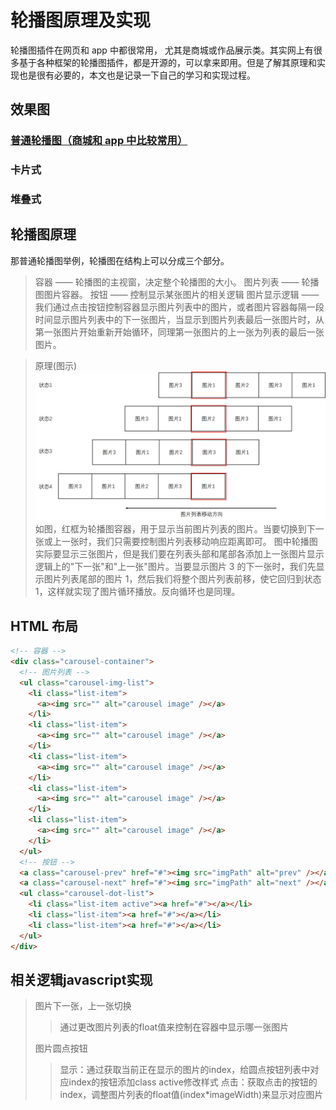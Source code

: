 # 轮播图原理及实现

轮播图插件在网页和 app 中都很常用， 尤其是商城或作品展示类。其实网上有很多基于各种框架的轮播图插件，都是开源的，可以拿来即用。但是了解其原理和实现也是很有必要的，本文也是记录一下自己的学习和实现过程。

## 效果图

### [普通轮播图（商城和 app 中比较常用）](../)

### 卡片式

### 堆叠式

## 轮播图原理

那普通轮播图举例，轮播图在结构上可以分成三个部分。

> 容器 —— 轮播图的主视窗，决定整个轮播图的大小。
> 图片列表 —— 轮播图图片容器。
> 按钮 —— 控制显示某张图片的相关逻辑
> 图片显示逻辑 —— 我们通过点击按钮控制容器显示图片列表中的图片，或者图片容器每隔一段时间显示图片列表中的下一张图片，当显示到图片列表最后一张图片时，从第一张图片开始重新开始循环，同理第一张图片的上一张为列表的最后一张图片。

> 原理(图示)  
>  <img src="./轮播图原理.jpg" alt="carousel function block diagram" style="width:500px" />
> 如图，红框为轮播图容器，用于显示当前图片列表的图片。当要切换到下一张或上一张时，我们只需要控制图片列表移动响应距离即可。
> 图中轮播图实际要显示三张图片，但是我们要在列表头部和尾部各添加上一张图片显示逻辑上的"下一张"和"上一张"图片。当要显示图片 3 的下一张时，我们先显示图片列表尾部的图片 1，然后我们将整个图片列表前移，使它回归到状态 1，这样就实现了图片循环播放。反向循环也是同理。

## HTML 布局

```html
<!-- 容器 -->
<div class="carousel-container">
  <!-- 图片列表 -->
  <ul class="carousel-img-list">
    <li class="list-item">
      <a><img src="" alt="carousel image" /></a>
    </li>
    <li class="list-item">
      <a><img src="" alt="carousel image" /></a>
    </li>
    <li class="list-item">
      <a><img src="" alt="carousel image" /></a>
    </li>
    <li class="list-item">
      <a><img src="" alt="carousel image" /></a>
    </li>
    <li class="list-item">
      <a><img src="" alt="carousel image" /></a>
    </li>
  </ul>
  <!-- 按钮 -->
  <a class="carousel-prev" href="#"><img src="imgPath" alt="prev" /></a>
  <a class="carousel-next" href="#"><img src="imgPath" alt="next" /></a>
  <ul class="carousel-dot-list">
    <li class="list-item active"><a href="#"></a></li>
    <li class="list-item"><a href="#"></a></li>
    <li class="list-item"><a href="#"></a></li>
  </ul>
</div>
```
## 相关逻辑javascript实现
> 图片下一张，上一张切换
> > 通过更改图片列表的float值来控制在容器中显示哪一张图片
>
> 图片圆点按钮
> > 显示：通过获取当前正在显示的图片的index，给圆点按钮列表中对应index的按钮添加class active修改样式
> > 点击：获取点击的按钮的index，调整图片列表的float值(index*imageWidth)来显示对应图片
> 